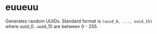 # euueuu

Generates random UUIDs.
Standard format is `(uuid_0, ..., uuid_15)` where uuid_0...uuid_15 are between 0 - 255.
